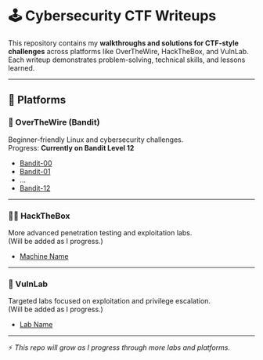 # 🕹️ Cybersecurity CTF Writeups  

This repository contains my **walkthroughs and solutions for CTF-style challenges** across platforms like OverTheWire, HackTheBox, and VulnLab.  
Each writeup demonstrates problem-solving, technical skills, and lessons learned.  

---

## 📌 Platforms  

### 🔐 OverTheWire (Bandit)  
Beginner-friendly Linux and cybersecurity challenges.  
Progress: **Currently on Bandit Level 12**  

- [Bandit-00](OverTheWire/Bandit/Bandit-00.md)  
- [Bandit-01](OverTheWire/Bandit/Bandit-01.md)  
- ...  
- [Bandit-12](OverTheWire/Bandit/Bandit-12.md)  

---

### 🏴‍☠️ HackTheBox  
More advanced penetration testing and exploitation labs.  
(Will be added as I progress.)  

- [Machine Name](HackTheBox/Machine-Name.md)  

---

### 🧪 VulnLab  
Targeted labs focused on exploitation and privilege escalation.  
(Will be added as I progress.)  

- [Lab Name](VulnLab/Lab-Name.md)  

---

⚡ *This repo will grow as I progress through more labs and platforms.*  
